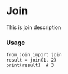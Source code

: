 # Join

This is join description

### Usage
```
from join import join
result = join(1, 2)
print(result)  # 3
```